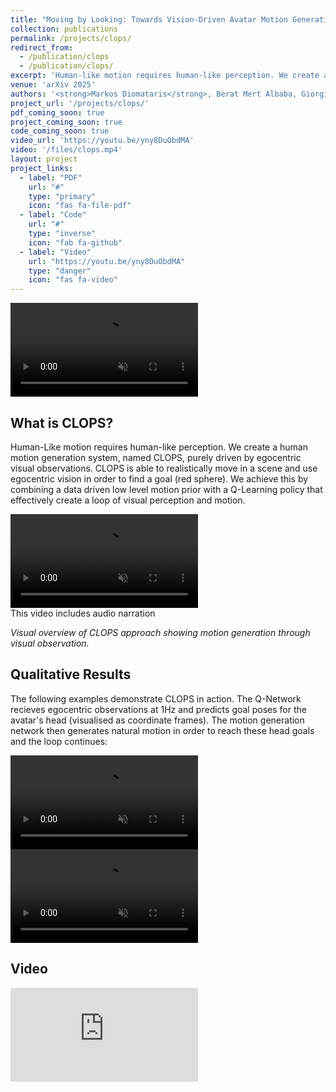 ```yaml
---
title: "Moving by Looking: Towards Vision-Driven Avatar Motion Generation"
collection: publications
permalink: /projects/clops/
redirect_from:
  - /publication/clops
  - /publication/clops/
excerpt: 'Human-like motion requires human-like perception. We create a human motion generation system is purely driven by Vision.'
venue: 'arXiv 2025'
authors: '<strong>Markos Diomataris</strong>, Berat Mert Albaba, Giorgio Becherini, Partha Ghosh, Omid Taheri, Michael J. Black'
project_url: '/projects/clops/'
pdf_coming_soon: true
project_coming_soon: true
code_coming_soon: true
video_url: 'https://youtu.be/yny8DuObdMA'
video: '/files/clops.mp4'
layout: project
project_links:
  - label: "PDF"
    url: "#"
    type: "primary"
    icon: "fas fa-file-pdf"
  - label: "Code"
    url: "#"
    type: "inverse"
    icon: "fab fa-github"
  - label: "Video"
    url: "https://youtu.be/yny8DuObdMA"
    type: "danger" 
    icon: "fas fa-video"
---
```


<div class="project-video">
  <video autoplay muted loop playsinline preload="auto" controls>
    <source src="/files/clops_inout_cropped.mp4" type="video/mp4">
    Your browser does not support the video tag.
  </video>
  <!-- <p class="video-caption"><em>Detailed view of motion synthesis process and results.</em></p> -->
</div>

## What is CLOPS?

Human-Like motion requires human-like perception. We create a human motion generation system, named CLOPS, purely driven by egocentric visual observations. CLOPS is able to realistically move in a scene and use egocentric vision in order to find a goal (red sphere). We achieve this by combining a data driven low level motion prior with a Q-Learning policy that effectively create a loop of visual perception and motion.

<div class="project-video">
  <video autoplay muted loop playsinline preload="auto" controls>
    <source src="/files/clops_explanation.mp4" type="video/mp4">
    Your browser does not support the video tag.
  </video>
  <div class="audio-indicator">
    <i class="fas fa-volume-up" aria-hidden="true"></i>
    <span>This video includes audio narration</span>
  </div>
  <p class="video-caption"><em>Visual overview of CLOPS approach showing motion generation through visual observation.</em></p>
</div>


## Qualitative Results

The following examples demonstrate CLOPS in action. The Q-Network recieves egocentric observations at 1Hz and predicts goal poses for the avatar's head (visualised as coordinate frames). The motion generation network then generates natural motion in order to reach these head goals and the loop continues:

<div class="video-comparison">
  <div class="video-comparison-item">
    <video autoplay muted loop playsinline preload="auto" controls>
      <source src="/files/clops_example1.mp4" type="video/mp4">
      Your browser does not support the video tag.
    </video>
  </div>
  
  <div class="video-comparison-item">
    <video autoplay muted loop playsinline preload="auto" controls>
      <source src="/files/clops_example2.mp4" type="video/mp4">
      Your browser does not support the video tag.
    </video>
  </div>
</div>

## Video

<div class="project-video">
  <div class="youtube-embed">
    <iframe src="https://www.youtube.com/embed/yny8DuObdMA" 
            frameborder="0" 
            allowfullscreen
            allow="accelerometer; autoplay; clipboard-write; encrypted-media; gyroscope; picture-in-picture">
    </iframe>
  </div>
  <!-- <p class="video-caption"><em>Comprehensive overview of the CLOPS approach and results.</em></p> -->
</div>

<!-- ## Citation

```bibtex
@article{diomataris2025clops,
  title={Moving by Looking: Towards Vision-Driven Avatar Motion Generation},
  author={Diomataris, Markos and Albaba, Berat Mert and Becherini, Giorgio and Ghosh, Partha and Taheri, Omid and Black, Michael J.},
  journal={arXiv preprint},
  year={2025}
}
``` -->
